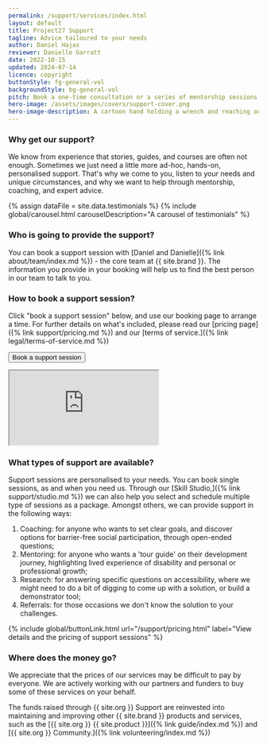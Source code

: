 ```yaml
---
permalink: /support/services/index.html
layout: default
title: Project27 Support
tagline: Advice tailoured to your needs
author: Daniel Hajas
reviewer: Danielle Garratt
date: 2022-10-15
updated: 2024-07-14
licence: copyright
buttonStyle: fg-general-vol
backgroundStyle: bg-general-vol
pitch: Book a one-time consultation or a series of mentorship sessions with our experts to address your questions about blindness or learning disability. We offer tailored advice for disabled individuals, parents and teachers, as well as employers of disabled staff. No membership required.
hero-image: /assets/images/covers/support-cover.png
hero-image-description: A cartoon hand holding a wrench and reaching out from a laptop screen.
---
```


### Why get our support?

We know from experience that stories, guides, and courses are often not enough.
Sometimes we just need a little more ad-hoc, hands-on, personalised support.
That's why we come to you, listen to your needs and unique circumstances, and why we want to help through mentorship, coaching, and expert advice.

{% assign dataFile = site.data.testimonials %}
{% include global/carousel.html carouselDescription="A carousel of testimonials" %}

### Who is going to provide the support?

You can book a support session with [Daniel and Danielle]({% link about/team/index.md %}) - the core team at {{ site.brand }}.
The information you provide in your booking will help us to find the best person in our team to talk to you.

### How to book a support session?

Click "book a support session" below, and use our booking page to arrange a time.
For further details on what's included, please read our [pricing page]({% link support/pricing.md %}) and our [terms of service.]({% link legal/terms-of-service.md %})

<button class="{{ page.buttonStyle }}" onclick="showBookingFrame()" id="button-show-booking">Book a support session</button>

<div id="booking-frame-hide"></div>

<div id="booking-frame-show" class="hidden-text">
<div class="iframe-container">
<iframe src="https://calendly.com/dh256/project27-support-enquiry" title="Booking page for general support enquiries" id="booking" class="responsive-iframe"></iframe>
</div>
</div>

### What types of support are available?

Support sessions are personalised to your needs.
You can book single sessions, as and when you need us.
Through our [Skill Studio,]({% link support/studio.md %}) we can also help you select and schedule multiple type of sessions as a package.
Amongst others, we can provide support in the following ways:

1. Coaching: for anyone who wants to set clear goals, and discover options for barrier-free social participation, through open-ended questions;
2. Mentoring: for anyone who wants a 'tour guide' on their development journey, highlighting lived experience of disability and personal or professional growth;
3. Research: for answering specific questions on accessibility, where we might need to do a bit of digging to come up with a solution, or build a demonstrator tool;
4. Referrals: for those occasions we don't know the solution to your challenges.

{% include global/buttonLink.html url="/support/pricing.html" label="View details and the pricing of support sessions" %}

### Where does the money go?

We appreciate that the prices of our services may be difficult to pay by everyone.
We are actively working with our partners and funders to buy some of these services on your behalf.

The funds raised through {{ site.org }} Support are reinvested into maintaining and improving other {{ site.brand }} products and services, such as the [{{ site.org }} {{ site.product }}]({% link guide/index.md %}) and [{{ site.org }} Community.]({% link volunteering/index.md %})
